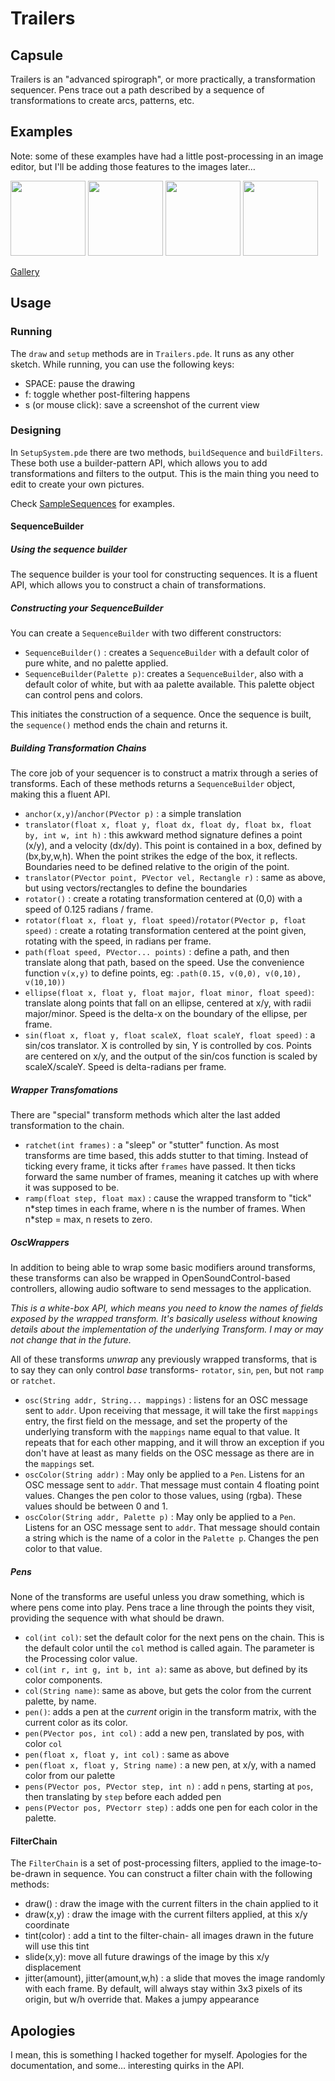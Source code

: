 # Trailers
## Capsule
Trailers is an "advanced spirograph", or more practically, a transformation sequencer. Pens trace out a path described by a sequence of transformations to create arcs, patterns, etc.

## Examples
Note: some of these examples have had a little post-processing in an image editor, but I'll be adding those features to the images later…

<img src="https://i.imgur.com/rlTWSSK.png" width="120">
<img src="https://i.imgur.com/8VVVrRe.png" width="120">
<img src="https://i.imgur.com/S4UIVsJ.png" width="120">
<img src="https://i.imgur.com/RXKbsM5.png" width="120">

[Gallery](https://imgur.com/a/PUXCl)

## Usage
### Running
The `draw` and `setup` methods are in `Trailers.pde`. It runs as any other sketch. While running, you can use the following keys:

* SPACE: pause the drawing
* f: toggle whether post-filtering happens
* s (or mouse click): save a screenshot of the current view

### Designing
In `SetupSystem.pde` there are two methods, `buildSequence` and `buildFilters`. These both use a builder-pattern API, which allows you to add transformations and filters to the output. This is the main thing you need to edit to create your own pictures.

Check [SampleSequences](SampleSequences.md) for examples.

#### SequenceBuilder
##### Using the sequence builder
The sequence builder is your tool for constructing sequences. It is a fluent API, which allows you to construct a chain of transformations.

##### Constructing your SequenceBuilder
You can create a `SequenceBuilder` with two different constructors:

* `SequenceBuilder()` : creates a `SequenceBuilder` with a default color of pure white, and no palette applied.
* `SequenceBuilder(Palette p)`: creates a `SequenceBuilder`, also with a default color of white, but with aa palette available. This palette object can control pens and colors.

This initiates the construction of a sequence. Once the sequence is built, the `sequence()` method ends the chain and returns it.

##### Building Transformation Chains
The core job of your sequencer is to construct a matrix through a series of transforms. Each of these methods returns a `SequenceBuilder` object, making this a fluent API.

* `anchor(x,y)`/`anchor(PVector p)` : a simple translation
* `translator(float x, float y, float dx, float dy, float bx, float by, int w, int h)` : this awkward method signature defines a point (x/y), and a velocity (dx/dy). This point is contained in a box, defined by (bx,by,w,h). When the point strikes the edge of the box, it reflects. Boundaries need to be defined relative to the origin of the point.
* `translator(PVector point, PVector vel, Rectangle r)` : same as above, but using vectors/rectangles to define the boundaries
* `rotator()` : create a rotating transformation centered at (0,0) with a speed of 0.125 radians / frame.
* `rotator(float x, float y, float speed)`/`rotator(PVector p, float speed)` : create a rotating transformation centered at the point given, rotating with the speed, in radians per frame.
* `path(float speed, PVector... points)` : define a path, and then translate along that path, based on the speed. Use the convenience function `v(x,y)` to define points, eg: `.path(0.15, v(0,0), v(0,10), v(10,10))`
* `ellipse(float x, float y, float major, float minor, float speed)`: translate along points that fall on an ellipse, centered at x/y, with radii major/minor. Speed is the delta-x on the boundary of the ellipse, per frame.
* `sin(float x, float y, float scaleX, float scaleY, float speed)` : a sin/cos translator. X is controlled by sin, Y is controlled by cos. Points are centered on x/y, and the output of the sin/cos function is scaled by scaleX/scaleY. Speed is delta-radians per frame.

##### Wrapper Transfomations
There are "special" transform methods which alter the last added transformation to the chain.

* `ratchet(int frames)` : a "sleep" or "stutter" function. As most transforms are time based, this adds stutter to that timing. Instead of ticking every frame, it ticks after `frames` have passed. It then ticks forward the same number of frames, meaning it catches up with where it was supposed to be.
* `ramp(float step, float max)` : cause the wrapped transform to "tick" n\*step times in each frame, where n is the number of frames. When n\*step = max, n resets to zero.

##### OscWrappers
In addition to being able to wrap some basic modifiers around transforms, these transforms can also be wrapped in OpenSoundControl-based controllers, allowing audio software to send messages to the application.

*This is a white-box API, which means you need to know the names of fields exposed by the wrapped transform. It's basically useless without knowing details about the implementation of the underlying Transform. I may or may not change that in the future.*

All of these transforms *unwrap* any previously wrapped transforms, that is to say they can only control *base* transforms- `rotator`, `sin`, `pen`, but not `ramp` or `ratchet`.

* `osc(String addr, String... mappings)` : listens for an OSC message sent to `addr`. Upon receiving that message, it will take the first `mappings` entry, the first field on the message, and set the property of the underlying transform with the `mappings` name equal to that value. It repeats that for each other mapping, and it will throw an exception if you don't have at least as many fields on the OSC message as there are in the `mappings` set.
* `oscColor(String addr)` : May only be applied to a `Pen`. Listens for an OSC message sent to `addr`. That message must contain 4 floating point values. Changes the pen color to those values, using (rgba). These values should be between 0 and 1.
* `oscColor(String addr, Palette p)` : May only be applied to a `Pen`. Listens for an OSC message sent to `addr`. That message should contain a string which is the name of a color in the `Palette p`. Changes the pen color to that value.

##### Pens
None of the transforms are useful unless you draw something, which is where pens come into play. Pens trace a line through the points they visit, providing the sequence with what should be drawn.

* `col(int col)`: set the default color for the next pens on the chain. This is the default color until the `col` method is called again. The parameter is the Processing color value.
* `col(int r, int g, int b, int a)`: same as above, but defined by its color components.
* `col(String name)`: same as above, but gets the color from the current palette, by name. 
* `pen()`: adds a pen at the *current* origin in the transform matrix, with the current color as its color.
* `pen(PVector pos, int col)` : add a new pen, translated by pos, with color `col`
* `pen(float x, float y, int col)` : same as above
* `pen(float x, float y, String name)` : a new pen, at x/y, with a named color from our palette
* `pens(PVector pos, PVector step, int n)` : add `n` pens, starting at `pos`, then translating by `step` before each added pen
* `pens(PVector pos, PVectorr step)` : adds one pen for each color in the palette.

#### FilterChain
The `FilterChain` is a set of post-processing filters, applied to the image-to-be-drawn in sequence. You can construct a filter chain with the following methods:

* draw() : draw the image with the current filters in the chain applied to it
* draw(x,y) : draw the image with the current filters applied, at this x/y coordinate
* tint(color) : add a tint to the filter-chain- all images drawn in the future will use this tint
* slide(x,y): move all future drawings of the image by this x/y displacement
* jitter(amount), jitter(amount,w,h) : a slide that moves the image randomly with each frame. By default, will always stay within 3x3 pixels of its origin, but w/h override that. Makes a jumpy appearance

## Apologies
I mean, this is something I hacked together for myself. Apologies for the documentation, and some… interesting quirks in the API.